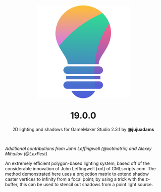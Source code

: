 <p align="center"><img src="https://raw.githubusercontent.com/JujuAdams/Bulb/master/LOGO.png" style="display:block; margin:auto; width:300px"></p>

<h1 align="center">19.0.0</h1>

<p align="center">2D lighting and shadows for GameMaker Studio 2.3.1 by <b>@jujuadams</b></p>

&nbsp;

*Additional contributions from John Leffingwell (@xotmatrix) and Alexey Mihailov (@LexPest)*

An extremely efficient polygon-based lighting system, based off of the considerable innovation of John Leffingwell (xot) of GMLscripts.com. The method demonstrated here uses a projection matrix to extend shadow caster vertices to infinity from a focal point; by using a trick with the z-buffer, this can be used to stencil out shadows from a point light source.
